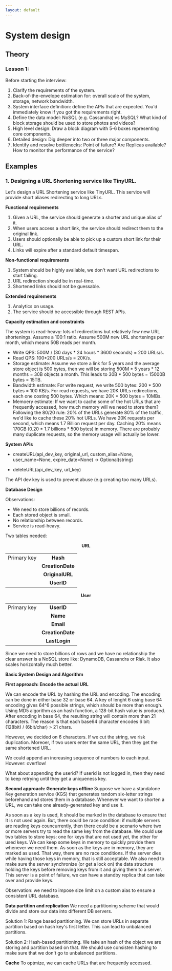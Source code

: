 ```yaml
---
layout: default
---
```


# System design

## Theory

### Lesson 1:
Before starting the interview:
1. Clarify the requirements of the system.
2. Back-of-the-envelope estimation for: overall scale of the system, storage, network bandwidth.
3. System interface definition: define the APIs that are expected. You'd immediately know if you got the requirements right.
4. Define the data model: NoSQL (e.g. Cassandra) vs MySQL? What kind of block storage should be used to store photos and videos?
5. High level design: Draw a block diagram with 5-6 boxes representing core components.
6. Detailed design: Dig deeper into two or three major components. 
7. Identify and resolve bottlenecks: Point of failure? Are Replicas available? How to monitor the performance of the service?



## Examples

### 1. Designing a URL Shortening service like TinyURL. 

Let's design a URL Shortening service like TinyURL. This service will provide short aliases redirecting to long URLs.

**Functional requirements**
1. Given a URL, the service should generate a shorter and unique alias of it. 
2. When users access a short link, the service should redirect them to the original link.
3. Users should optionally be able to pick up a custom short link for their URL.
4. Links will expire after a standard default timespan.

**Non-functional requirements**
1. System should be highly available, we don't want URL redirections to start failing.
2. URL redirection should be in real-time.
3. Shortened links should not be guessable. 

**Extended requirements**
1. Analytics on usage.
2. The service should be accessible through REST APIs. 

**Capacity estimation and constraints**

The system is read-heavy: lots of redirections but relatively few new URL shortenings. Assume a 100:1 ratio. 
Assume 500M new URL shortenings per month, which means 50B reads per month.
- Write QPS: 500M / (30 days * 24 hours * 3600 seconds) = 200 URLs/s.
- Read QPS: 100*200 URLs/s = 20K/s.
- Storage estimate: Assume we store a link for 5 years and the average store object is 500 bytes, then we will be storing 500M * 5 years * 12 months = 30B objects a month. This leads to 30B * 500 bytes = 15000B bytes = 15TB.
- Bandwidth estimate: For write request, we write 500 bytes: 200 * 500 bytes = 100 KB/s. For read requests, we have 20K URLs redirections, each one costing 500 bytes. Which means: 20K * 500 bytes = 10MBs.
- Memoery estimate: If we want to cache some of the hot URLs that are frequently accessed, how much memory will we need to store them? Following the 80/20 rule: 20% of the URLs generate 80% of the traffic, we'd like to cache these 20% hot URLs. We have 20K requests per second, which means 1.7 Billion request per day. Caching 20% means 170GB (0.20 * 1.7 billions * 500 bytes) in memory. There are probably many duplicate requests, so the memory usage will actually be lower. 

**System APIs**

- createURL(api_dev_key, original_url, custom_alias=None, user_name=None, expire_date=None) -> Optional(string)

- deleteURL(api_dev_key, url_key)

The API dev key is used to prevent abuse (e.g creating too many URLs).

**Database Design**

Observations: 
- We need to store billions of records.
- Each stored object is small.
- No relationship between records.
- Service is read-heavy.

Two tables needed:

<p align="center">
<b>URL</b>
</p>

|             |       |
| :---:       | :---: |
| Primary key | **Hash**   |
|  | **CreationDate**   |
|  | **OriginalURL**   |
|  | **UserID**   |


<p align="center">
<b>User</b>
</p>

|             |       |
| :---:       | :---: |
| Primary key | **UserID**   |
|  | **Name**   |
|  | **Email**   |
|  | **CreationDate**   |
|  | **LastLogin**   |

Since we need to store billions of rows and we have no relationship the clear answer is a NoSQL store like:
DynamoDB, Cassandra or Riak. It also scales horizontally much better.

**Basic System Design and Algorithm**

**First approach: Encode the actual URL**

We can encode the URL by hashing the URL and encoding. The encoding can be done in either base 32 or base 64.
A key of lenght 6 using base 64 encoding gives 64^6 possible strings, which should be more than enough. 
Using MD5 algorithm as an hash function, a 128-bit hash value is produced. After encoding in base 64, the resulting string will contain more than 21 characters. 
The reason is that each base64 character encodes 6 bit: (128bit) / (6bit/char) > 21 chars.

However, we decided on 6 characters. If we cut the string, we risk duplication. 
Moreoer, if two users enter the same URL, then they get the same shortened URL. 

We could append an increasing sequence of numbers to each input. However: overflow!

What about appending the userid? If userid is not logged in, then they need to keep retrying until they get a uniqueness key.

**Second approach: Generate keys offline**
Suppose we have a standalone Key generation service (KGS) that generates random six-letter strings beforehand and stores them in a database. 
Whenever we want to shorten a URL, we can take one already-generated key and use it. 

As soon as a key is used, It should be marked in the database to ensure that It is not used again. But, there could be race condition: if multiple servers are reading keys councurrently, then there could be a scenario where two or more servers try to read the same key from the database. 
We could use two tables to store keys: one for keys that are not used yet, the other for used keys. We can keep some keys in memory to quickly provide them whenever we need them. As soon as the keys are in memory, they are marked as used. That way, there are no race conditions. If the server dies while having those keys in memory, that is still acceptable. We also need to make sure the server synchronize (or get a lock on) the data structure holding the keys before removing keys from it and giving them to a server. 
This server is a point of failure, we can have a standby replica that can take over and provide keys.

Observation: we need to impose size limit on a custom aias to ensure a consistent URL database. 

**Data partition and replication**
We need a partitioning scheme that would divide and store our data into different DB servers. 

Solution 1: Range based partitioning. We can store URLs in separate partition based on hash key's first letter. This can lead to unbalanced partitions. 

Solution 2: Hash-based partitioning. We take an hash of the object we are storing and partition based on that. We should use consisten hashing to make sure that we don't go to unbalanced partitions. 

**Cache**
To optmize, we can cache URLs that are frequently accessed. 